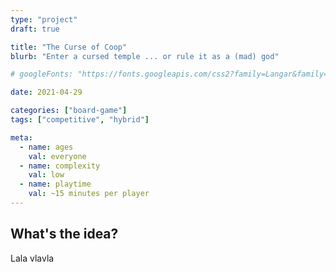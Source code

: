 ```yaml
---
type: "project"
draft: true

title: "The Curse of Coop"
blurb: "Enter a cursed temple ... or rule it as a (mad) god"

# googleFonts: "https://fonts.googleapis.com/css2?family=Langar&family=Londrina+Solid:wght@100;300;400;900&display=swap"

date: 2021-04-29

categories: ["board-game"]
tags: ["competitive", "hybrid"]

meta: 
  - name: ages
    val: everyone
  - name: complexity
    val: low
  - name: playtime
    val: ~15 minutes per player
---
```



## What's the idea?

Lala vlavla